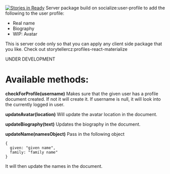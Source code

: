 [![Stories in Ready](https://badge.waffle.io/StorytellerCZ/meteor-profiles-server.png?label=ready&title=Ready)](https://waffle.io/StorytellerCZ/meteor-profiles-server)
Server package build on socialize:user-profile to add the following to the user profile:
* Real name
* Biography
* WIP: Avatar

This is server code only so that you can apply any client side package that you like. Check out storytellercz:profiles-react-materialize

UNDER DEVELOPMENT

Available methods:
=====
**checkForProfile(username)**
Makes sure that the given user has a profile document created. If not it will create it. If username is null, it will look into the currently logged in user.

**updateAvatar(location)**
Will update the avatar location in the document.

**updateBiography(text)**
Updates the biography in the document.

**updateName(namesObject)**
Pass in the following object
```
{
  given: "given name",
  family: "family name"
}
```
It will then update the names in the document.
